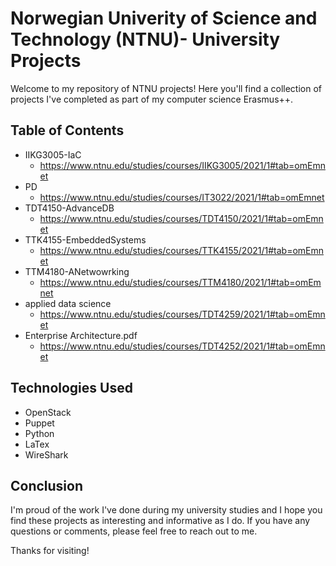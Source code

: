 # Norwegian Univerity of Science and Technology (NTNU)- University Projects

Welcome to my repository of NTNU projects! Here you'll find a collection of projects I've completed as part of my computer science Erasmus++.

## Table of Contents
- IIKG3005-IaC
  - https://www.ntnu.edu/studies/courses/IIKG3005/2021/1#tab=omEmnet
- PD
  - https://www.ntnu.edu/studies/courses/IT3022/2021/1#tab=omEmnet
- TDT4150-AdvanceDB
  - https://www.ntnu.edu/studies/courses/TDT4150/2021/1#tab=omEmnet
- TTK4155-EmbeddedSystems
  - https://www.ntnu.edu/studies/courses/TTK4155/2021/1#tab=omEmnet
- TTM4180-ANetwowrking
  - https://www.ntnu.edu/studies/courses/TTM4180/2021/1#tab=omEmnet
- applied data science
  - https://www.ntnu.edu/studies/courses/TDT4259/2021/1#tab=omEmnet
- Enterprise Architecture.pdf
  - https://www.ntnu.edu/studies/courses/TDT4252/2021/1#tab=omEmnet

## Technologies Used
- OpenStack
- Puppet
- Python
- LaTex
- WireShark

## Conclusion
I'm proud of the work I've done during my university studies and I hope you find these projects as interesting and informative as I do. If you have any questions or comments, please feel free to reach out to me.

Thanks for visiting!
